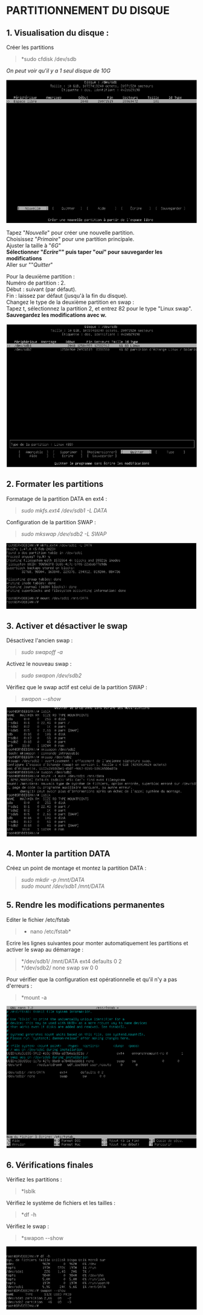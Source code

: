 
# PARTITIONNEMENT DU DISQUE #

## 1. Visualisation du disque :  

Créer les partitions
  >*sudo cfdisk /dev/sdb

*On peut voir qu'il y a 1 seul disque de 10G*  

![Capture d'écran de la partition](https://github.com/AdeL448/Checkpoint1.md/blob/main/captures/1.png)  

Tapez "*Nouvelle*" pour créer une nouvelle partition.  
Choisissez "*Primaire*" pour une partition principale.  
Ajuster la taille à "*6G*"    
**Sélectionner "*Ecrire*"" puis taper "*oui*" pour sauvegarder les modifications**   
Aller sur ""*Quitter*"  

Pour la deuxième partition :   
Numéro de partition : 2.  
Début : suivant (par défaut).  
Fin : laissez par défaut (jusqu'à la fin du disque).  
Changez le type de la deuxième partition en swap :  
Tapez t, sélectionnez la partition 2, et entrez 82 pour le type "Linux swap".  
**Sauvegardez les modifications avec w.**

![Capture d'écran de la partition](https://github.com/AdeL448/Checkpoint1.md/blob/main/captures/7.png)

## 2. Formater les partitions  

Formatage de la partition DATA en ext4 :  
  >*sudo mkfs.ext4 /dev/sdb1 -L DATA*

Configuration de la partition SWAP :  
  >*sudo mkswap /dev/sdb2 -L SWAP*

![Capture d'écran de la partition](https://github.com/AdeL448/Checkpoint1.md/blob/main/captures/3.png)    

## 3. Activer et désactiver le swap  

Désactivez l'ancien swap :  
  >*sudo swapoff -a*

Activez le nouveau swap :  
  >*sudo swapon /dev/sdb2*

Vérifiez que le swap actif est celui de la partition SWAP :  
  >*swapon --show*

![Capture d'écran de la partition](https://github.com/AdeL448/Checkpoint1.md/blob/main/captures/4.png)

## 4. Monter la partition DATA  
Créez un point de montage et montez la partition DATA :  
  >*sudo mkdir -p /mnt/DATA*  
  >*sudo mount /dev/sdb1 /mnt/DATA*

## 5. Rendre les modifications permanentes  
Editer le fichier /etc/fstab
  >* nano /etc/fstab*

Ecrire les lignes suivantes pour monter automatiquement les partitions et activer le swap au démarrage :  
  >*/dev/sdb1/ /mnt/DATA  ext4  defaults  0  2  
  >*/dev/sdb2/  none       swap  sw        0  0

Pour vérifier que la configuration est opérationnelle et qu'il n'y a pas d'erreurs :  
  >*mount -a

![Capture d'écran de la partition](https://github.com/AdeL448/Checkpoint1.md/blob/main/captures/5.png)

## 6. Vérifications finales  
Vérifiez les partitions :  
  >*lsblk  

Vérifiez le système de fichiers et les tailles :  
  >*df -h

Vérifiez le swap :  
  >*swapon --show

![Capture d'écran de la partition](https://github.com/AdeL448/Checkpoint1.md/blob/main/captures/6.png)
